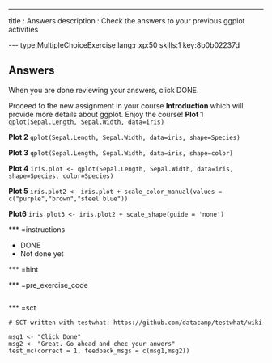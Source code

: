 ---
title       : Answers
description : Check the answers to your previous ggplot activities


--- type:MultipleChoiceExercise lang:r xp:50 skills:1 key:8b0b02237d

## Answers
When you are done reviewing your answers, click DONE.

Proceed to the new assignment in your course **Introduction** which will provide more details about ggplot. Enjoy the course!
**Plot 1**
` qplot(Sepal.Length, Sepal.Width, data=iris) `

**Plot 2**
` qplot(Sepal.Length, Sepal.Width, data=iris, shape=Species) `

**Plot 3**
` qplot(Sepal.Length, Sepal.Width, data=iris, shape=color) `


**Plot 4**
` iris.plot <- qplot(Sepal.Length, Sepal.Width, data=iris, shape=Species, color=Species) `
 
**Plot 5**
` iris.plot2 <- iris.plot + scale_color_manual(values = c("purple","brown","steel blue")) `

**Plot6**
` iris.plot3 <- iris.plot2 + scale_shape(guide = 'none') `

*** =instructions
- DONE
- Not done yet

*** =hint


*** =pre_exercise_code
```{r}

```

*** =sct
```{r}
# SCT written with testwhat: https://github.com/datacamp/testwhat/wiki

msg1 <- "Click Done"
msg2 <- "Great. Go ahead and chec your anwers"
test_mc(correct = 1, feedback_msgs = c(msg1,msg2))
```
